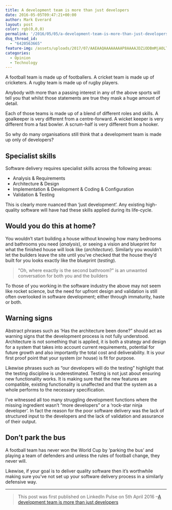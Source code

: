 ```yaml
---
title: ​A development team is more than just developers
date: 2016-05-05T09:47:21+00:00
author: Mark Everard
layout: post
color: rgb(0,0,0)
permalink: '/2016/05/05/a-development-team-is-more-than-just-developers/'
dsq_thread_id:
  - "6420563665"
feature-img: /assets/uploads/2017/07/AAEAAQAAAAAAAAP8AAAAJDZiODBmMjA0LTk0ZjctNDBmYy05ODFjLTVjYTM5Njc4YjEzYg.jpg
categories:
  - Opinion
  - Technology
---
```

A football team is made up of footballers. A cricket team is made up of cricketers. A rugby team is made up of rugby players.

Anybody with more than a passing interest in any of the above sports will tell you that whilst those statements are true they mask a huge amount of detail.

Each of those teams is made up of a blend of different roles and skills. A goalkeeper is very different from a centre-forward. A wicket keeper is very different from a fast bowler. A scrum-half is very different from a hooker.

So why do many organisations still think that a development team is made up only of developers?

## Specialist skills
Software delivery requires specialist skills across the following areas:

- Analysis & Requirements
- Architecture & Design
- Implementation & Development & Coding & Configuration
- Validation & Testing

This is clearly more nuanced than &#8216;just development&#8217;. Any existing high-quality software will have had these skills applied during its life-cycle.

## Would you do this at home?
You wouldn&#8217;t start building a house without knowing how many bedrooms and bathrooms you need (_analysis_), or seeing a vision and blueprint for what the finished house will look like (_architecture_). Similarly you wouldn&#8217;t let the builders leave the site until you&#8217;ve checked that the house they&#8217;d built for you looks exactly like the blueprint (_testing_).

> "Oh, where exactly is the second bathroom?" is an unwanted conversation for both you and the builders

To those of you working in the software industry the above may not seem like rocket science, but the need for upfront design and validation is still often overlooked in software development; either through immaturity, haste or both.

## Warning signs
Abstract phrases such as &#8216;Has the architecture been done?&#8221; should act as warning signs that the development process is not fully understood. Architecture is not something that is applied, it is both a strategy and design for a system that takes into account current requirements, potential for future growth and also importantly the total cost and deliverability. It is your first proof point that your system (or house) is fit for purpose.

Likewise phrases such as &#8220;our developers will do the testing&#8221; highlight that the testing discipline is underestimated. Testing is not just about ensuring new functionality works. It is making sure that the new features are compatible, existing functionality is unaffected and that the system as a whole performs to the necessary specification.

I&#8217;ve witnessed all too many struggling development functions where the missing ingredient wasn&#8217;t &#8220;more developers&#8221; or a &#8216;rock-star ninja developer&#8217;. In fact the reason for the poor software delivery was the lack of structured input to the developers and the lack of validation and assurance of their output.

## Don&#8217;t park the bus
A football team has never won the World Cup by &#8216;parking the bus&#8217; and playing a team of defenders and unless the rules of football change, they never will.

Likewise, if your goal is to deliver quality software then it&#8217;s worthwhile making sure you&#8217;ve not set up your software delivery process in a similarly defensive way.

* * *

> This post was first published on LinkedIn Pulse on 5th April 2016 –<a href="https://www.linkedin.com/pulse/development-team-more-than-just-developers-mark-everard-1" target="_blank" rel="noopener noreferrer">A development team is more than just developers</a>